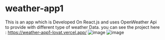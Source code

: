 # weather-app1
This is an app which is Developed On React.js and uses OpenWeather Api to provide with different type of weather Data.
you can see the project here : https://weather-app1-lovat.vercel.app/
![image](https://github.com/adityaspande1/weather-app1/assets/121101849/002d448b-939b-4a36-9081-8ca19005d243)
![image](https://github.com/adityaspande1/weather-app1/assets/121101849/1944137a-5c2c-4d99-9123-ac2edc759fb2)

